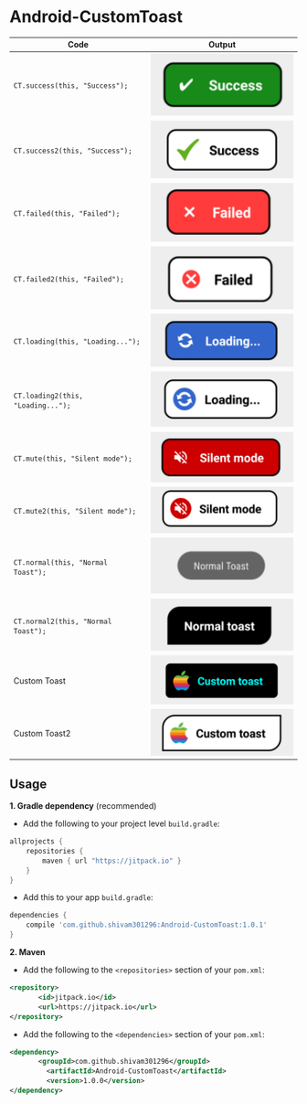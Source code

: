 # Android-CustomToast

| Code | Output |
| ------------- | ------------- |
| `CT.success(this, "Success");` | <img src="images/success.png" width="100%"></img>  |
| `CT.success2(this, "Success");` | <img src="images/success2.png" width="100%"></img>  |
| `CT.failed(this, "Failed");` | <img src="images/failed.png" width="100%"></img>  |
| `CT.failed2(this, "Failed");` | <img src="images/failed2.png" width="100%"></img>  |
| `CT.loading(this, "Loading...");` | <img src="images/loading.png" width="100%"></img>  |
| `CT.loading2(this, "Loading...");` | <img src="images/loading2.png" width="100%"></img>  |
| `CT.mute(this, "Silent mode");` | <img src="images/mute.png" width="100%"></img>  |
| `CT.mute2(this, "Silent mode");` | <img src="images/mute2.png" width="100%"></img>  |
| `CT.normal(this, "Normal Toast");`| <img src="images/normal.png" width="100%"></img>  |
| `CT.normal2(this, "Normal Toast");`| <img src="images/normal2.png" width="100%"></img>  |
| Custom Toast| <img src="images/custom.png" width="100%"></img>  
| Custom Toast2 | <img src="images/custom2.png" width="100%"></img>  |

Usage
-----

**1. Gradle dependency** (recommended)

  -  Add the following to your project level `build.gradle`:
 
```gradle
allprojects {
	repositories {
		maven { url "https://jitpack.io" }
	}
}
```
  -  Add this to your app `build.gradle`:
 
```gradle
dependencies {
	compile 'com.github.shivam301296:Android-CustomToast:1.0.1'
}
```

**2. Maven**
- Add the following to the `<repositories>` section of your `pom.xml`:

 ```xml
<repository>
        <id>jitpack.io</id>
        <url>https://jitpack.io</url>
</repository>
```
- Add the following to the `<dependencies>` section of your `pom.xml`:

 ```xml
<dependency>
        <groupId>com.github.shivam301296</groupId>
	      <artifactId>Android-CustomToast</artifactId>
	      <version>1.0.0</version>
</dependency>
```
